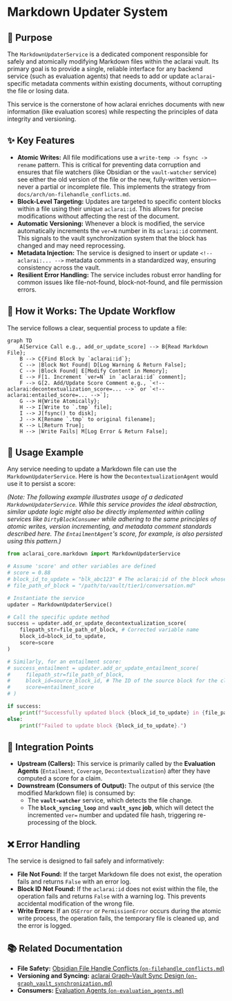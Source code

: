 # Markdown Updater System

## 🎯 Purpose

The `MarkdownUpdaterService` is a dedicated component responsible for safely and atomically modifying Markdown files within the aclarai vault. Its primary goal is to provide a single, reliable interface for any backend service (such as evaluation agents) that needs to add or update `aclarai`-specific metadata comments within existing documents, without corrupting the file or losing data.

This service is the cornerstone of how aclarai enriches documents with new information (like evaluation scores) while respecting the principles of data integrity and versioning.

## ✨ Key Features

*   **Atomic Writes:** All file modifications use a `write-temp -> fsync -> rename` pattern. This is critical for preventing data corruption and ensures that file watchers (like Obsidian or the `vault-watcher` service) see either the old version of the file or the new, fully-written version—never a partial or incomplete file. This implements the strategy from `docs/arch/on-filehandle_conflicts.md`.
*   **Block-Level Targeting:** Updates are targeted to specific content blocks within a file using their unique `aclarai:id`. This allows for precise modifications without affecting the rest of the document.
*   **Automatic Versioning:** Whenever a block is modified, the service automatically increments the `ver=N` number in its `aclarai:id` comment. This signals to the vault synchronization system that the block has changed and may need reprocessing.
*   **Metadata Injection:** The service is designed to insert or update `<!-- aclarai:... -->` metadata comments in a standardized way, ensuring consistency across the vault.
*   **Resilient Error Handling:** The service includes robust error handling for common issues like file-not-found, block-not-found, and file permission errors.

## 🔄 How it Works: The Update Workflow

The service follows a clear, sequential process to update a file:

```mermaid
graph TD
    A[Service Call e.g., add_or_update_score] --> B{Read Markdown File};
    B --> C{Find Block by `aclarai:id`};
    C --> |Block Not Found| D[Log Warning & Return False];
    C --> |Block Found| E[Modify Content in Memory];
    E --> F[1. Increment `ver=N` in `aclarai:id` comment];
    F --> G[2. Add/Update Score Comment e.g., `<!-- aclarai:decontextualization_score=... -->` or `<!-- aclarai:entailed_score=... -->`];
    G --> H{Write Atomically};
    H --> I[Write to `.tmp` file];
    I --> J[fsync() to disk];
    J --> K[Rename `.tmp` to original filename];
    K --> L[Return True];
    H --> |Write Fails| M[Log Error & Return False];
```

## 🐍 Usage Example

Any service needing to update a Markdown file can use the `MarkdownUpdaterService`. Here is how the `DecontextualizationAgent` would use it to persist a score:

*(Note: The following example illustrates usage of a dedicated `MarkdownUpdaterService`. While this service provides the ideal abstraction, similar update logic might also be directly implemented within calling services like `DirtyBlockConsumer` while adhering to the same principles of atomic writes, version incrementing, and metadata comment standards described here. The `EntailmentAgent`'s score, for example, is also persisted using this pattern.)*

```python
from aclarai_core.markdown import MarkdownUpdaterService

# Assume 'score' and other variables are defined
# score = 0.88
# block_id_to_update = "blk_abc123" # The aclarai:id of the block whose metadata is updated
# file_path_of_block = "/path/to/vault/tier1/conversation.md"

# Instantiate the service
updater = MarkdownUpdaterService()

# Call the specific update method
success = updater.add_or_update_decontextualization_score(
    filepath_str=file_path_of_block, # Corrected variable name
    block_id=block_id_to_update,
    score=score
)

# Similarly, for an entailment score:
# success_entailment = updater.add_or_update_entailment_score(
#     filepath_str=file_path_of_block,
#     block_id=source_block_id, # The ID of the source block for the claim
#     score=entailment_score
# )

if success:
    print(f"Successfully updated block {block_id_to_update} in {file_path_of_block}.")
else:
    print(f"Failed to update block {block_id_to_update}.")

```

## 🧩 Integration Points

*   **Upstream (Callers):** This service is primarily called by the **Evaluation Agents** (`Entailment`, `Coverage`, `Decontextualization`) after they have computed a score for a claim.
*   **Downstream (Consumers of Output):** The output of this service (the modified Markdown file) is consumed by:
    *   The **`vault-watcher`** service, which detects the file change.
    *   The **`block_syncing_loop`** and **`vault_sync` job**, which will detect the incremented `ver=` number and updated file hash, triggering re-processing of the block.

## ❌ Error Handling

The service is designed to fail safely and informatively:

*   **File Not Found:** If the target Markdown file does not exist, the operation fails and returns `False` with an error log.
*   **Block ID Not Found:** If the `aclarai:id` does not exist within the file, the operation fails and returns `False` with a warning log. This prevents accidental modification of the wrong file.
*   **Write Errors:** If an `OSError` or `PermissionError` occurs during the atomic write process, the operation fails, the temporary file is cleaned up, and the error is logged.

## 📚 Related Documentation

*   **File Safety:** [Obsidian File Handle Conflicts (`on-filehandle_conflicts.md`)](../arch/on-filehandle_conflicts.md)
*   **Versioning and Syncing:** [aclarai Graph–Vault Sync Design (`on-graph_vault_synchronization.md`)](../arch/on-graph_vault_synchronization.md)
*   **Consumers:** [Evaluation Agents (`on-evaluation_agents.md`)](../arch/on-evaluation_agents.md)
